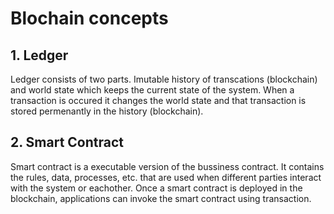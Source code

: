 # Blochain concepts

## 1. Ledger

Ledger consists of two parts. Imutable history of transcations (blockchain) and world state which keeps the current state of the system. When a transaction is occured it changes the world state and that transaction is stored permenantly in the history (blockchain).

## 2. Smart Contract

Smart contract is a executable version of the bussiness contract. It contains the rules, data, processes, etc. that are used when different parties interact with the system or eachother. Once a smart contract is deployed in the blockchain, applications can invoke the smart contract using transaction.
